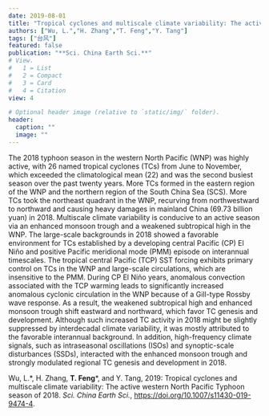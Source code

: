 ```yaml
---
date: 2019-08-01
title: "Tropical cyclones and multiscale climate variability: The active western North Pacific Typhoon season of 2018."
authors: ["Wu, L.","H. Zhang","T. Feng","Y. Tang"]
tags: ["台风"]
featured: false
publication: "**Sci. China Earth Sci.**"
# View.
#   1 = List
#   2 = Compact
#   3 = Card
#   4 = Citation
view: 4

# Optional header image (relative to `static/img/` folder).
header:
  caption: ""
  image: ""
---
```


The 2018 typhoon season in the western North Pacific (WNP) was highly active, with 26 named tropical cyclones (TCs) from June to November, which exceeded the climatological mean (22) and was the second busiest season over the past twenty years. More TCs formed in the eastern region of the WNP and the northern region of the South China Sea (SCS). More TCs took the northeast quadrant in the WNP, recurving from northwestward to northward and causing heavy damages in mainland China (69.73 billion yuan) in 2018. Multiscale climate variability is conducive to an active season via an enhanced monsoon trough and a weakened subtropical high in the WNP. The large-scale backgrounds in 2018 showed a favorable environment for TCs established by a developing central Pacific (CP) El Niño and positive Pacific meridional mode (PMM) episode on interannual timescales. The tropical central Pacific (TCP) SST forcing exhibits primary control on TCs in the WNP and large-scale circulations, which are insensitive to the PMM. During CP El Niño years, anomalous convection associated with the TCP warming leads to significantly increased anomalous cyclonic circulation in the WNP because of a Gill-type Rossby wave response. As a result, the weakened subtropical high and enhanced monsoon trough shift eastward and northward, which favor TC genesis and development. Although such increased TC activity in 2018 might be slightly suppressed by interdecadal climate variability, it was mostly attributed to the favorable interannual background. In addition, high-frequency climate signals, such as intraseasonal oscillations (ISOs) and synoptic-scale disturbances (SSDs), interacted with the enhanced monsoon trough and strongly modulated regional TC genesis and development in 2018.


Wu, L.\*, H. Zhang, **T. Feng**\*, and Y. Tang, 2019: Tropical cyclones and multiscale climate variability: The active western North Pacific Typhoon season of 2018. *Sci. China Earth Sci.*, https://doi.org/10.1007/s11430-019-9474-4.

